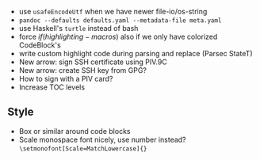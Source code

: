 * use `usafeEncodeUtf` when we have newer file-io/os-string 
* `pandoc --defaults defaults.yaml --metadata-file meta.yaml`
* use Haskell's `turtle` instead of bash
* force $if(highlighting-macros)$ also if we only have colorized CodeBlock's
* write custom highlight code during parsing and replace (Parsec StateT)
* New arrow: sign SSH certificate using PIV.9C 
* New arrow: create SSH key from GPG?
* How to sign with a PIV card?
* Increase TOC levels

## Style
* Box or similar around code blocks
* Scale monospace font nicely, use number instead? `\setmonofont[Scale=MatchLowercase]{}` 


